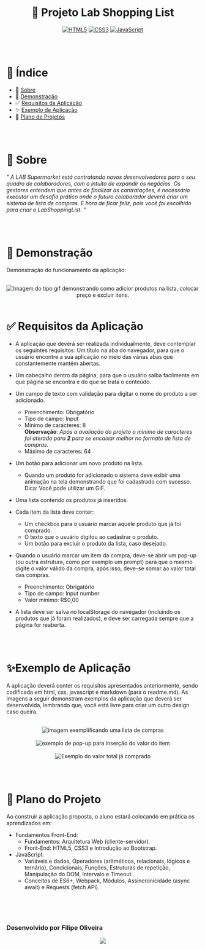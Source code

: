 <h1 align='center'> 🛒 Projeto Lab Shopping List</h1>
<div align='center'>

<a href="https://pt.wikipedia.org/wiki/HTML5">![HTML5](https://img.shields.io/badge/html5-%23E34F26.svg?style=for-the-badge&logo=html5&logoColor=white)</a>
<a href="https://pt.wikipedia.org/wiki/CSS3#:~:text=CSS3%20é%20a%20terceira%20mais,web%20(página%20de%20internet).">![CSS3](https://img.shields.io/badge/css3-%231572B6.svg?style=for-the-badge&logo=css3&logoColor=white)</a>
<a href="https://pt.wikipedia.org/wiki/JavaScript">![JavaScript](https://img.shields.io/badge/javascript-%23323330.svg?style=for-the-badge&logo=javascript&logoColor=%23F7DF1E)</a>
</div>
<br></br>

# 📰 Índice
- 📃 [Sobre](#📃-sobre)
- 🚀 [Demonstração](#🚀-demonstração)
- ✅ [Requisitos da Aplicação](#✅-requisitos-da-aplicação)
- ✨ [Exemplo de Aplicação](#✨exemplo-de-aplicação)
- 💭 [Plano de Projetos](#💭-plano-do-projeto)

<br></br>
 
# 📃 Sobre

*" A LAB Supermarket está contratando novos desenvolvedores para o seu quadro de colaboradores, com o intuito de expandir os negócios. Os gestores entendem que antes de finalizar as contratações, é necessário executar um desafio prático onde o futuro colaborador deverá criar um sistema de lista de compras. É hora de ficar feliz, pois você foi escolhido para criar o LabShoppingList. "*

<br></br>

# 🚀 Demonstração

Demonstração do funcionamento da aplicação:
<br></br>

<div align='center'>
    <img src="https://ik.imagekit.io/faos/demonstracao.gif?updatedAt=1682536302297" alt="Imagem do tipo gif  demonstrando como adicior produtos na lista, colocar preço e excluir itens.">
</div>
<br>


# ✅ Requisitos da Aplicação

- A aplicação que deverá ser realizada individualmente, deve contemplar os seguintes requisitos:
Um título na aba do navegador, para que o usuário encontre a sua aplicação no meio das várias abas que constantemente mantém abertas.

- Um cabeçalho dentro da página, para que o usuário saiba facilmente em que página se encontra e do que se trata o conteúdo.

- Um campo de texto com validação para digitar o nome do produto a ser adicionado.
    - Preenchimento: Obrigatório
    - Tipo de campo: Input
    - Mínimo de caracteres: 8 <br>
    **Observação**: *Após a avaliação do projeto o minimo de caracteres foi aterado para **2** para se encaixar melhor no formato de lista de compras.*
    - Máximo de caracteres: 64

- Um botão para adicionar um novo produto na lista.
    - Quando um produto for adicionado o sistema deve exibir uma animação na tela demonstrando que foi cadastrado com sucesso. Dica: Você pode utilizar um GIF.
- Uma lista contendo os produtos já inseridos.
- Cada item da lista deve conter:
    - Um checkbox para o usuário marcar aquele produto que já foi comprado.
    - O texto que o usuário digitou ao cadastrar o produto.
    - Um botão para excluir o produto da lista, caso desejado.
- Quando o usuário marcar um item da compra, deve-se abrir um pop-up (ou outra estrutura, como por exemplo um prompt) para que o mesmo digite o valor válido da compra, após isso, deve-se somar ao valor total das compras.
    - Preenchimento: Obrigatório
    - Tipo de campo: Input number
    - Valor mínimo: R$0,00
- A lista deve ser salva no localStorage do navegador (incluindo os produtos que já foram realizados), e deve ser carregada sempre que a página for reaberta.

<br></br>

# ✨Exemplo de Aplicação

A aplicação deverá conter os requisitos apresentados anteriormente, sendo codificada em html, css, javascript e markdown (para o readme.md). As imagens a seguir demonstram exemplos da aplicação que deverá ser desenvolvida, lembrando que, você está livre para criar um outro design caso queira.
<br></br>
<div align='center'>
<img src="https://ik.imagekit.io/faos/exemplo_1.jpeg?updatedAt=1682372846586" alt="imagem exemplificando uma lista de compras">
<br></br>
<img src="https://ik.imagekit.io/faos/exemplo2.jpeg?updatedAt=1682372846471" alt="exemplo de pop-up para inserção do valor do item">
<br></br>
<img src="https://ik.imagekit.io/faos/exemplo_3.jpeg?updatedAt=1682372846542" alt="Exemplo do valor total já comprado">

</div>

<br></br>

# 💭 Plano do Projeto

Ao construir a aplicação proposta, o aluno estará colocando em prática os aprendizados em:
- Fundamentos Front-End:
    - Fundamentos: Arquitetura Web (cliente-servidor).
    - Front-End: HTML5, CSS3 e Introdução ao Bootstrap.
- JavaScript:
    - Variáveis e dados, Operadores (aritméticos, relacionais, lógicos e ternário), Condicionais, Funções, Estruturas de repetição, Manipulação do DOM, Intervalo e Timeout.
    - Conceitos de ES6+, Webpack, Módulos, Assincronicidade (async await) e Requests (fetch API).

<br></br>

#     
### Desenvolvido por **Filipe Oliveira** 
<div align="center">
<a href='https://www.linkedin.com/in/faosoliveira/'>
    <img src='https://img.shields.io/badge/linkedin-%230077B5.svg?style=for-the-badge&logo=linkedin&logoColor=white'></img></a></div>
